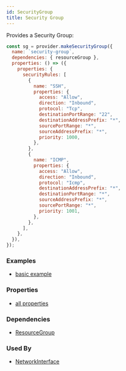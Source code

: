 ```yaml
---
id: SecurityGroup
title: Security Group
---
```


Provides a Security Group:

```js
const sg = provider.makeSecurityGroup({
  name: `security-group`,
  dependencies: { resourceGroup },
  properties: () => ({
    properties: {
      securityRules: [
        {
          name: "SSH",
          properties: {
            access: "Allow",
            direction: "Inbound",
            protocol: "Tcp",
            destinationPortRange: "22",
            destinationAddressPrefix: "*",
            sourcePortRange: "*",
            sourceAddressPrefix: "*",
            priority: 1000,
          },
        },
        {
          name: "ICMP",
          properties: {
            access: "Allow",
            direction: "Inbound",
            protocol: "Icmp",
            destinationAddressPrefix: "*",
            destinationPortRange: "*",
            sourceAddressPrefix: "*",
            sourcePortRange: "*",
            priority: 1001,
          },
        },
      ],
    },
  }),
});
```

### Examples

- [basic example](https://github.com/grucloud/grucloud/blob/main/examples/azure/vm/iac.js#L33)

### Properties

- [all properties](https://docs.microsoft.com/en-us/rest/api/virtualnetwork/networksecuritygroups/createorupdate#request-body)

### Dependencies

- [ResourceGroup](./ResourceGroup)

### Used By

- [NetworkInterface](./NetworkInterface)
